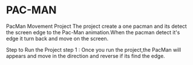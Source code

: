 # PAC-MAN
PacMan Movement Project The project create a one pacman and its detect the screen edge to the Pac-Man animation.When the pacman detect it's edge it turn back and move on the screen.

Step to Run the Project 
step 1 : Once you run the project,the PacMan will appears and move in the direction and reverse if its find the edge.



